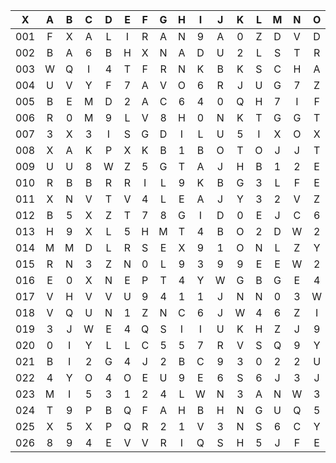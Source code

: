 |X|A|B|C|D|E|F|G|H|I|J|K|L|M|N|O|P|Q|R|S|T|U|V|W|X|Y|Z|
|:-------:|:-------:|:-------:|:-------:|:-------:|:-------:|:-------:|:-------:|:-------:|:-------:|:-------:|:-------:|:-------:|:-------:|:-------:|:-------:|:-------:|:-------:|:-------:|:-------:|:-------:|:-------:|:-------:|:-------:|:-------:|:-------:|:-------:|
|001|F|X|A|L|I|R|A|N|9|A|0|Z|D|V|D|M|B|L|T|V|X|6|I|7|Z|L|
|002|B|A|6|B|H|X|N|A|D|U|2|L|S|T|R|R|W|H|5|A|Q|0|5|L|Z|Q|
|003|W|Q|I|4|T|F|R|N|K|B|K|S|C|H|A|F|D|B|T|5|B|H|D|Z|Y|C|
|004|U|V|Y|F|7|A|V|O|6|R|J|U|G|7|Z|J|0|R|3|W|6|3|2|T|K|O|
|005|B|E|M|D|2|A|C|6|4|0|Q|H|7|I|F|Z|A|A|C|J|7|K|N|H|1|D|
|006|R|0|M|9|L|V|8|H|0|N|K|T|G|G|T|A|R|J|5|2|D|K|Q|N|Y|5|
|007|3|X|3|I|S|G|D|I|L|U|5|I|X|O|X|F|C|C|2|9|3|7|O|K|U|L|
|008|X|A|K|P|X|K|B|1|B|O|T|O|J|J|T|H|4|Y|3|0|1|V|G|1|8|8|
|009|U|U|8|W|Z|5|G|T|A|J|H|B|1|2|E|1|X|8|A|Z|Y|0|N|U|O|W|
|010|R|B|B|R|R|I|L|9|K|B|G|3|L|F|E|3|H|0|H|D|M|7|1|3|O|T|
|011|X|N|V|T|V|4|L|E|A|J|Y|3|2|V|Z|5|7|7|Z|Q|R|F|J|Q|5|I|
|012|B|5|X|Z|T|7|8|G|I|D|0|E|J|C|6|Y|9|1|Y|D|I|J|R|2|U|6|
|013|H|9|X|L|5|H|M|T|4|B|O|2|D|W|2|6|8|Z|D|E|9|9|H|T|9|O|
|014|M|M|D|L|R|S|E|X|9|1|O|N|L|Z|Y|O|4|2|4|T|6|6|W|C|S|K|
|015|R|N|3|Z|N|0|L|9|3|9|9|E|E|W|2|5|E|6|X|Z|R|A|Z|Q|8|B|
|016|E|0|X|N|E|P|T|4|Y|W|G|B|G|E|4|8|R|S|2|W|I|P|9|O|Q|2|
|017|V|H|V|V|U|9|4|1|1|J|N|N|0|3|W|G|U|Q|E|F|G|M|Y|1|7|W|
|018|V|Q|U|N|1|Z|N|C|6|J|W|4|6|Z|I|M|F|S|7|5|4|E|W|C|A|N|
|019|3|J|W|E|4|Q|S|I|I|U|K|H|Z|J|9|Q|8|3|I|7|0|7|1|C|I|E|
|020|0|I|Y|L|L|C|5|5|7|R|V|S|Q|9|Y|4|T|Z|N|W|P|B|3|3|4|X|
|021|B|I|2|G|4|J|2|B|C|9|3|0|2|2|U|U|3|M|F|3|P|8|9|Z|U|P|
|022|4|Y|O|4|O|E|U|9|E|6|S|6|J|3|J|P|S|T|J|9|3|6|U|7|M|2|
|023|M|I|5|3|1|2|4|L|W|N|3|A|N|W|3|V|D|J|C|H|3|P|2|H|Y|D|
|024|T|9|P|B|Q|F|A|H|B|H|N|G|U|Q|5|A|M|8|9|G|K|D|R|D|9|9|
|025|X|5|X|P|Q|R|2|1|V|3|N|S|6|C|Y|S|A|Y|H|S|K|5|T|C|T|P|
|026|8|9|4|E|V|V|R|I|Q|S|H|5|J|F|E|2|D|F|R|L|V|9|C|0|2|8|